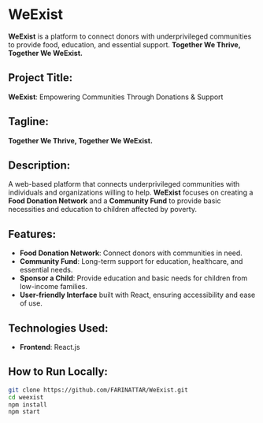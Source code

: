 # **WeExist**

**WeExist** is a platform to connect donors with underprivileged communities to provide food, education, and essential support. **Together We Thrive, Together We WeExist.**

## **Project Title**:  
**WeExist**: Empowering Communities Through Donations & Support

## **Tagline**:  
**Together We Thrive, Together We WeExist.**

## **Description**:  
A web-based platform that connects underprivileged communities with individuals and organizations willing to help. **WeExist** focuses on creating a **Food Donation Network** and a **Community Fund** to provide basic necessities and education to children affected by poverty.

## **Features**:
- **Food Donation Network**: Connect donors with communities in need.
- **Community Fund**: Long-term support for education, healthcare, and essential needs.
- **Sponsor a Child**: Provide education and basic needs for children from low-income families.
- **User-friendly Interface** built with React, ensuring accessibility and ease of use.

## **Technologies Used**:
- **Frontend**: React.js

## **How to Run Locally**:
```bash
git clone https://github.com/FARINATTAR/WeExist.git
cd weexist
npm install
npm start
